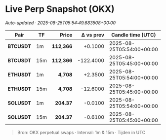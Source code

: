 # Live Perp Snapshot (OKX)  
*Auto-updated · 2025-08-25T05:54:49.683508+00:00*

| Pair | TF | Price | Δ vs prev | Candle time (UTC) | Volume |
|---|---|---:|---:|---|---:|
| **BTCUSDT** | 1m | **112,366** | +0.1000 | 2025-08-25T05:54:00+00:00 | 2089.91 |
| **BTCUSDT** | 15m | **112,366** | -122.4000 | 2025-08-25T05:45:00+00:00 | 22213.86 |
| **ETHUSDT** | 1m | **4,708** | +2.3500 | 2025-08-25T05:54:00+00:00 | 12634.63 |
| **ETHUSDT** | 15m | **4,708** | -12.6000 | 2025-08-25T05:45:00+00:00 | 182932.85 |
| **SOLUSDT** | 1m | **204.37** | -0.0100 | 2025-08-25T05:54:00+00:00 | 23366.72 |
| **SOLUSDT** | 15m | **204.37** | -0.6100 | 2025-08-25T05:45:00+00:00 | 102853.21 |

> Bron: OKX perpetual swaps · Interval: 1m & 15m · Tijden in UTC